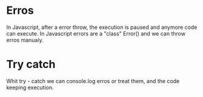 Erros
==========

In Javascript, after a error throw, the execution is paused and anymore code can execute.
In Javascript errors are a "class" Error() and we can throw erros manualy.


Try catch
=======

Whit try - catch we can console.log erros or treat them, and the code keeping execution.




